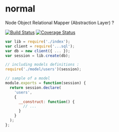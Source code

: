 # normal

Node Object Relational Mapper (Abstraction Layer) ?

[![Build Status](https://travis-ci.org/ichiriac/normal.svg)](https://travis-ci.org/ichiriac/normal)
[![Coverage Status](https://img.shields.io/coveralls/ichiriac/normal.svg)](https://coveralls.io/r/ichiriac/normal)

```js
var lib = require('./index');
var client = require('...sql');
var db = new client({ ... });
var session = lib.create(db);

// including models definitions :
require('./model/users')(session);

// sample of a model
module.exports = function(session) {
  return session.declare(
    'users', 
    {
      __construct: function() {
        // ...
      }
    }
  );
};
```